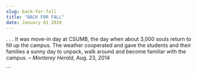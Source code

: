 ```yaml
---
slug: back-for-fall
title: "BACK FOR FALL"
date: January 01 2020
---
```


 
<p>
  . . . It was move-in day at CSUMB, the day when about 3,000 souls return to
  fill up the campus. The weather cooperated and gave the students and their
  families a sunny day to unpack, walk around and become familiar with the
  campus. – <em>Monterey Herald</em>, Aug. 23, 2014
</p>
```
